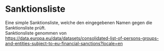 # Sanktionsliste

Eine simple Sanktionsliste, welche den eingegebenen Namen gegen die Sanktionsliste prüft. <br/>
Sanktionsliste genommen von https://data.europa.eu/data/datasets/consolidated-list-of-persons-groups-and-entities-subject-to-eu-financial-sanctions?locale=en
